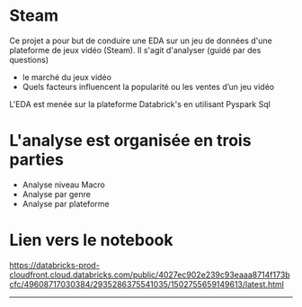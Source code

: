 # Steam

Ce projet a pour but de conduire une EDA sur un jeu de données d'une plateforme de jeux vidéo (Steam).
Il s'agit d'analyser (guidé par des questions)
* le marché du jeux vidéo
* Quels facteurs influencent la popularité ou les ventes d’un jeu vidéo

L'EDA est menée sur la plateforme Databrick's en utilisant Pyspark Sql

# L'analyse est organisée en trois parties

* Analyse niveau Macro
* Analyse par genre
* Analyse par plateforme

# Lien vers le notebook

https://databricks-prod-cloudfront.cloud.databricks.com/public/4027ec902e239c93eaaa8714f173bcfc/49608717030384/2935286375541035/1502755659149613/latest.html

---



